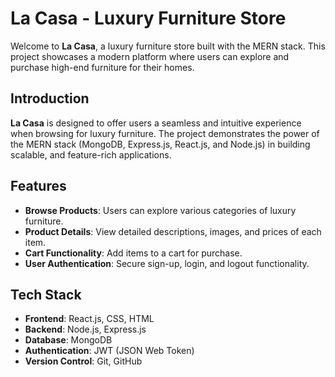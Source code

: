 # La Casa - Luxury Furniture Store

Welcome to **La Casa**, a luxury furniture store built with the MERN stack. This project showcases a modern platform where users can explore and purchase high-end furniture for their homes.


## Introduction
**La Casa** is designed to offer users a seamless and intuitive experience when browsing for luxury furniture. The project demonstrates the power of the MERN stack (MongoDB, Express.js, React.js, and Node.js) in building scalable, and feature-rich applications.

## Features
- **Browse Products**: Users can explore various categories of luxury furniture.
- **Product Details**: View detailed descriptions, images, and prices of each item.
- **Cart Functionality**: Add items to a cart for purchase.
- **User Authentication**: Secure sign-up, login, and logout functionality.


## Tech Stack
- **Frontend**: React.js, CSS, HTML
- **Backend**: Node.js, Express.js
- **Database**: MongoDB
- **Authentication**: JWT (JSON Web Token)
- **Version Control**: Git, GitHub
